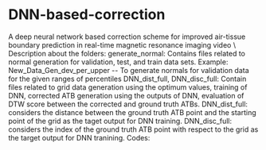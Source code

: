 # DNN-based-correction
A deep neural network based correction scheme for improved air-tissue boundary prediction in real-time magnetic resonance imaging video
\\
Description about the folders:
generate_normal: 
Contains files related to normal generation for validation, test, and train data sets.
Example: New_Data_Gen_dev_per_upper -- To generate normals for validation data for the given ranges of percentiles
DNN_dist_full, DNN_disc_full:
Contain files related to grid data generation using the optimum values, training of DNN, corrected ATB generation using the outputs of DNN, evaluation of DTW score between the corrected and ground truth ATBs.
DNN_dist_full: considers the distance between the ground truth ATB point and  the starting point of the grid as the taget output for DNN training.
DNN_disc_full: considers the index of the ground truth ATB point with respect to the grid as the target output for DNN tranining.
Codes:




